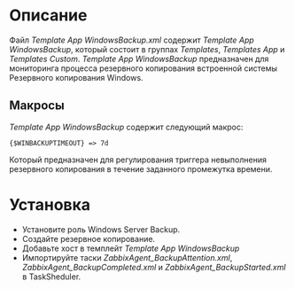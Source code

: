 # Описание
Файл *Template App WindowsBackup.xml* содержит *Template App WindowsBackup*, который состоит в группах *Templates*, *Templates App* и *Templates Custom*.
*Template App WindowsBackup* предназначен для мониторинга процесса резервного копирования встроенной системы Резервного копирования Windows.

## Макросы

*Template App WindowsBackup* содержит следующий макрос:
```text
{$WINBACKUPTIMEOUT} => 7d
```
Который предназначен для регулирования триггера невыполнения резервного копирования в течение заданного промежутка времени.

# Установка
- Установите роль Windows Server Backup.
- Создайте резервное копирование.
- Добавьте хост в темплейт *Template App WindowsBackup*
- Импортируйте таски *ZabbixAgent_BackupAttention.xml*, *ZabbixAgent_BackupCompleted.xml* и *ZabbixAgent_BackupStarted.xml* в TaskSheduler.

